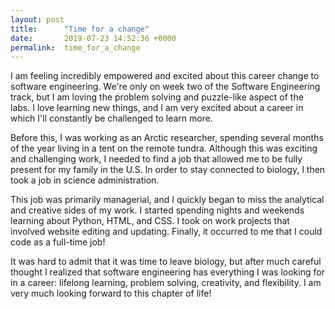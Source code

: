 ```yaml
---
layout: post
title:      "Time for a change"
date:       2019-07-23 14:52:36 +0000
permalink:  time_for_a_change
---
```




I am feeling incredibly empowered and excited about this career change to software engineering. We're only on week two of the Software Engineering track, but I am loving the problem solving and puzzle-like aspect of the labs. I love learning new things, and I am very excited about a career in which I'll constantly be challenged to learn more.

Before this, I was working as an Arctic researcher, spending several months of the year living in a tent on the remote tundra. Although this was exciting and challenging work, I needed to find a job that allowed me to be fully present for my family in the U.S. In order to stay connected to biology, I then took a job in science administration.

This job was primarily managerial, and I quickly began to miss the analytical and creative sides of my work. I started spending nights and weekends learning about Python, HTML, and CSS. I took on work projects that involved website editing and updating. Finally, it occurred to me that I could code as a full-time job! 

It was hard to admit that it was time to leave biology, but after much careful thought I realized that software engineering has everything I was looking for in a career: lifelong learning, problem solving, creativity, and flexibility. I am very much looking forward to this chapter of life!
